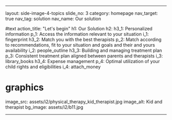 ---

layout: side-image-4-topics
slide_no: 3
category: homepage
nav_target: true
nav_tag: solution
nav_name: Our solution

#text
action_title: "Let's begin"
h1: Our Solution
h2:
h3_1: Personalized information
p_1: Access the information relevant to your situation
i_1: fingerprint
h3_2: Match you with the best therapists
p_2: Match according to recommendations, fit to your situation and goals and their and yours availability
i_2: people_outline
h3_3: Building and managing treatment plan
p_3: Consistent treatment plan aligned between parents and therapists
i_3: library_books
h3_4: Expense management
p_4: Optimal utilization of your child rights and eligibilities
i_4: attach_money

# graphics
image_src: assets/i2/physical_therapy_kid_therapist.jpg
image_alt: Kid and therapist
bg_image: assets/i2/b11.jpg

---